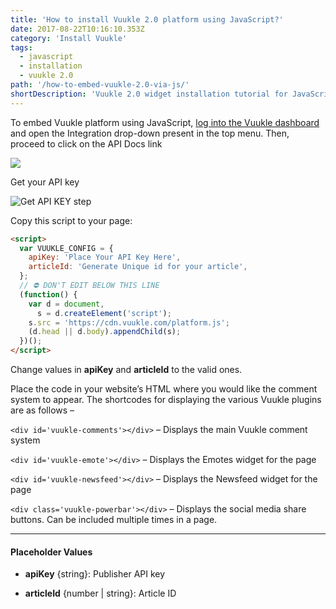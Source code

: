 ```yaml
---
title: 'How to install Vuukle 2.0 platform using JavaScript?'
date: 2017-08-22T10:16:10.353Z
category: 'Install Vuukle'
tags:
  - javascript
  - installation
  - vuukle 2.0
path: '/how-to-embed-vuukle-2.0-via-js/'
shortDescription: 'Vuukle 2.0 widget installation tutorial for JavaScript language.'
---
```


To embed Vuukle platform using JavaScript, [log into the Vuukle dashboard](https://vuukle.com/admin/index.html) and open the Integration drop-down present in the top menu. Then, proceed to click on the API Docs link

![](/img/how-to-embed-vuukle-2.0-via-js-img_2.jpg)

Get your API key

![Get API KEY step](/img/how-to-embed-vuukle-2.0-via-js-img_1.jpg)

Copy this script to your page:

```html
<script>
  var VUUKLE_CONFIG = {
    apiKey: 'Place Your API Key Here',
    articleId: 'Generate Unique id for your article',
  };
  // ⛔️ DON'T EDIT BELOW THIS LINE
  (function() {
    var d = document,
      s = d.createElement('script');
    s.src = 'https://cdn.vuukle.com/platform.js';
    (d.head || d.body).appendChild(s);
  })();
</script>
```

Change values in **apiKey** and **articleId** to the valid ones.

Place the code in your website’s HTML where you would like the comment system to appear. The shortcodes for displaying the various Vuukle plugins are as follows –

`<div id='vuukle-comments'></div>` – Displays the main Vuukle comment system

`<div id='vuukle-emote'></div>` – Displays the Emotes widget for the page

`<div id='vuukle-newsfeed'></div>` – Displays the Newsfeed widget for the page

`<div class='vuukle-powerbar'></div>` – Displays the social media share buttons. Can be included multiple times in a page.

---

#### Placeholder Values

- **apiKey** {string}: Publisher API key
- **articleId** {number | string}: Article ID

  ​
